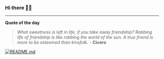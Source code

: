### Hi there 👋🏻


---

**Quote of the day**

> *What sweetness is left in life, if you take away friendship? Robbing life of friendship is like robbing the world of the sun. A true friend is more to be esteemed than kinsfolk.* - **Cicero** 

[![README.md](https://github.com/marcolovazzano/marcolovazzano/actions/workflows/readme.yml/badge.svg?branch=main)](https://github.com/marcolovazzano/marcolovazzano/actions/workflows/readme.yml)

